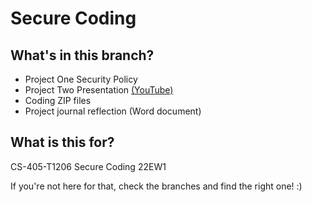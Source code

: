 # Secure Coding

## What's in this branch?

- Project One Security Policy
- Project Two Presentation [(YouTube)](https://www.youtube.com/watch?v=5NTYG83hMAs)
- Coding ZIP files
- Project journal reflection (Word document)

## What is this for?

CS-405-T1206 Secure Coding 22EW1

If you're not here for that, check the branches and find the right one! :)

